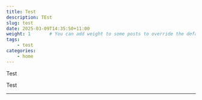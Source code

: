 ```yaml
---
title: Test
description: TEst
slug: test
date: 2025-03-09T14:35:50+11:00
weight: 1       # You can add weight to some posts to override the default sorting (date descending)
tags: 
    - test
categories:
    - home
---
```


Test

Test

---